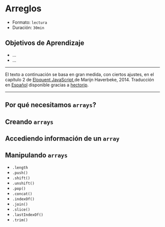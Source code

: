 # Arreglos
- Formato: `lectura`
- Duración: `30min`

## Objetivos de Aprendizaje

- ...
- ...

***

El texto a continuación se basa en gran medida, con ciertos ajustes, en el capítulo 2 de [Eloquent JavaScript](http://eloquentjavascript.net/),de Marijn
Haverbeke, 2014. Traducción en [Español](http://hectorip.github.io/Eloquent-JavaScript-ES-online/chapters/01_values.html)
disponible gracias a [hectorip](http://hectorip.github.io).

***

## Por qué necesitamos `arrays`?

## Creando `arrays`

## Accediendo información de un `array`

## Manipulando `arrays`

- `.length`
- `.push()`
- `.shift()`
- `.unshift()`
- `.pop()`
- `.concat()`
- `.indexOf()`
- `.join()`
- `.slice()`
- `.lastIndexOf()`
- `.trim()`

